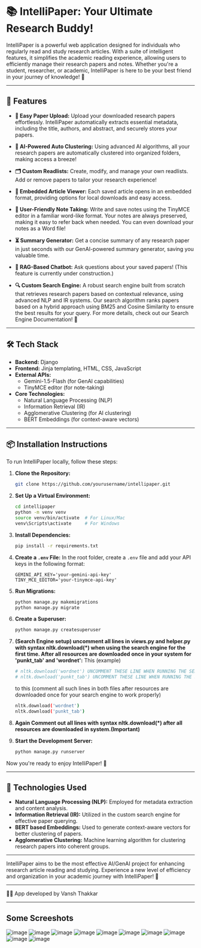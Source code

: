 # 📚 IntelliPaper: Your Ultimate Research Buddy!

IntelliPaper is a powerful web application designed for individuals who regularly read and study research articles. With a suite of intelligent features, it simplifies the academic reading experience, allowing users to efficiently manage their research papers and notes. Whether you're a student, researcher, or academic, IntelliPaper is here to be your best friend in your journey of knowledge! 🌟

---

## 🚀 Features

- **📄 Easy Paper Upload:** Upload your downloaded research papers effortlessly. IntelliPaper automatically extracts essential metadata, including the title, authors, and abstract, and securely stores your papers.

- **🤖 AI-Powered Auto Clustering:** Using advanced AI algorithms, all your research papers are automatically clustered into organized folders, making access a breeze!

- **🗂️ Custom Readlists:** Create, modify, and manage your own readlists. Add or remove papers to tailor your research experience!

- **📖 Embedded Article Viewer:** Each saved article opens in an embedded format, providing options for local downloads and easy access.

- **📝 User-Friendly Note Taking:** Write and save notes using the TinyMCE editor in a familiar word-like format. Your notes are always preserved, making it easy to refer back when needed. You can even download your notes as a Word file! 

- **⏳ Summary Generator:** Get a concise summary of any research paper in just seconds with our GenAI-powered summary generator, saving you valuable time.

- **🤖 RAG-Based Chatbot:** Ask questions about your saved papers! (This feature is currently under construction.)

- **🔍 Custom Search Engine:** A robust search engine built from scratch that retrieves research papers based on contextual relevance, using advanced NLP and IR systems. Our search algorithm ranks papers based on a hybrid approach using BM25 and Cosine Similarity to ensure the best results for your query. For more details, check out our Search Engine Documentation! 🚀

---

## 🛠️ Tech Stack

- **Backend:** Django
- **Frontend:** Jinja templating, HTML, CSS, JavaScript
- **External APIs:** 
  - Gemini-1.5-Flash (for GenAI capabilities)
  - TinyMCE editor (for note-taking)
- **Core Technologies:** 
  - Natural Language Processing (NLP)
  - Information Retrieval (IR)
  - Agglomerative Clustering (for AI clustering)
  - BERT Embeddings (for context-aware vectors)

---

## 📦 Installation Instructions

To run IntelliPaper locally, follow these steps:

1. **Clone the Repository:**
   ```bash
   git clone https://github.com/yourusername/intellipaper.git
   ```

2. **Set Up a Virtual Environment:**
   ```bash
   cd intellipaper
   python -m venv venv
   source venv/bin/activate  # For Linux/Mac
   venv\Scripts\activate     # For Windows
   ```

3. **Install Dependencies:**
   ```bash
   pip install -r requirements.txt
   ```

4. **Create a `.env` File:**
   In the root folder, create a `.env` file and add your API keys in the following format:
   ```plaintext
   GEMINI_API_KEY='your-gemini-api-key' 
   TINY_MCE_EDITOR='your-tinymce-api-key'
   ```

5. **Run Migrations:**
   ```bash
   python manage.py makemigrations
   python manage.py migrate
   ```

6. **Create a Superuser:**
   ```bash
   python manage.py createsuperuser
   ```
   
7. **(Search Engine setup) uncomment all lines in views.py and helper.py with syntax nltk.download(*) when using the search engine for the first time. After all resources are downloaded once in your system for 'punkt_tab' and 'wordnet':**
   This (example)
   ```bash
   # nltk.download('wordnet') UNCOMMENT THESE LINE WHEN RUNNING THE SEARCH ENGINE FOR FIRST TIME
   # nltk.download('punkt_tab') UNCOMMENT THESE LINE WHEN RUNNING THE SEARCH ENGINE FOR FIRST TIME
   ```
   to this (comment all such lines in both files after resources are downloaded once for your search engine to work properly)
   ```bash
   nltk.download('wordnet')
   nltk.download('punkt_tab')
   ```
8. **Again Comment out all lines with syntax nltk.download(*) after all resources are downloaded in system.(Important)**
   
9. **Start the Development Server:**
   ```bash
   python manage.py runserver
   ```

Now you're ready to enjoy IntelliPaper! 🎉

---

## 🧰 Technologies Used

- **Natural Language Processing (NLP):** Employed for metadata extraction and content analysis.
- **Information Retrieval (IR):** Utilized in the custom search engine for effective paper querying.
- **BERT based Embeddings:** Used to generate context-aware vectors for better clustering of papers.
- **Agglomerative Clustering:** Machine learning algorithm for clustering research papers into coherent groups.

---

IntelliPaper aims to be the most effective AI/GenAI project for enhancing research article reading and studying. Experience a new level of efficiency and organization in your academic journey with IntelliPaper! 🌈

---

👨‍💻 App developed by Vansh Thakkar

---
## Some Screeshots
![image](https://github.com/user-attachments/assets/6c86c8b1-1619-4466-9fe2-8c5ecbb4425c)
![image](https://github.com/user-attachments/assets/b0eeeabb-f830-49a6-94f4-205664201c5d)
![image](https://github.com/user-attachments/assets/d85a1937-c640-43f5-adba-ee7f34946984)
![image](https://github.com/user-attachments/assets/3289cce9-eb9d-4551-86fd-29c3fbe351a0)
![image](https://github.com/user-attachments/assets/4fc6e05e-b9fa-4c8b-9c81-9b4f1d3c6078)
![image](https://github.com/user-attachments/assets/432b2d5b-85b8-4827-ab30-16c73d011fe1)
![image](https://github.com/user-attachments/assets/044e9cfb-f8f9-4f49-b5a0-8d1eeb56e74e)
![image](https://github.com/user-attachments/assets/e8bc6c00-ba69-4b2a-b91b-c248cecdced7)
![image](https://github.com/user-attachments/assets/67efb429-5517-4a40-8da6-0fa143e74572)
![image](https://github.com/user-attachments/assets/1e35511c-803b-413d-b02d-a5a84870f2ca)




